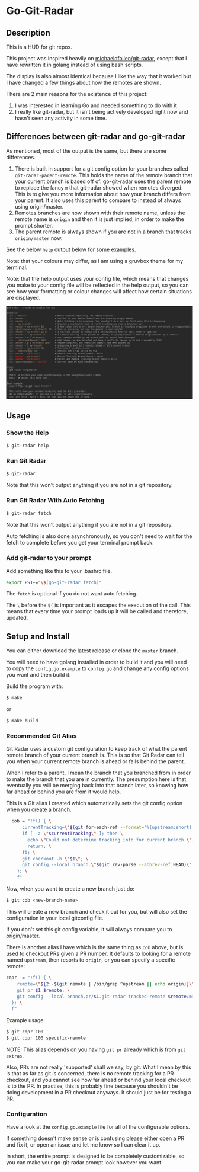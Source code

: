 # Go-Git-Radar

## Description

This is a HUD for git repos.

This project was inspired heavily on
[michaeldfallen/git-radar](https://github.com/michaeldfallen/git-radar), except
that I have rewritten it in golang instead of using bash scripts.

The display is also almost identical because I like the way that it worked but I
have changed a few things about how the remotes are shown.

There are 2 main reasons for the existence of this project:

1. I was interested in learning Go and needed something to do with it
2. I really like git-radar, but it isn't being actively developed right now and
   hasn't seen any activity in some time.

## Differences between git-radar and go-git-radar

As mentioned, most of the output is the same, but there are some differences.

1. There is built in support for a git config option for your branches called
   `git-radar-parent-remote`. This holds the name of the remote branch that your
   current branch is based off of. go-git-radar uses the parent remote to
   replace the fancy `m` that git-radar showed when remotes diverged. This is to
   give you more information about how your branch differs from your parent. It
   also uses this parent to compare to instead of always using origin/master.
2. Remotes branches are now shown with their remote name, unless the remote name
   is `origin` and then it is just implied, in order to make the prompt shorter.
3. The parent remote is always shown if you are not in a branch that tracks
   `origin/master` now.

See the below `help` output below for some examples.

Note: that your colours may differ, as I am using a gruvbox theme for my
terminal.

Note: that the help output uses your config file, which means that changes you
make to your config file will be reflected in the help output, so you can see
how your formatting or colour changes will affect how certain situations are
displayed.

![](images/help.png)

## Usage

### Show the Help

```bash
$ git-radar help
```

### Run Git Radar

```bash
$ git-radar
```

Note that this won't output anything if you are not in a git repository.

### Run Git Radar With Auto Fetching

```bash
$ git-radar fetch
```

Note that this won't output anything if you are not in a git repository.

Auto fetching is also done asynchronously, so you don't need to wait for the
fetch to complete before you get your terminal prompt back.

### Add git-radar to your prompt

Add something like this to your .bashrc file.

```bash
export PS1+="\$(go-git-radar fetch)"
```

The `fetch` is optional if you do not want auto fetching.

The `\` before the `$(` is important as it escapes the execution of the call.
This means that every time your prompt loads up it will be called and therefore,
updated.

## Setup and Install

You can either download the latest release or clone the `master` branch.

You will need to have golang installed in order to build it and you will need to
copy the `config.go.example` to `config.go` and change any config options you
want and then build it.

Build the program with:

```bash
$ make
```

or

```bash
$ make build
```

### Recommended Git Alias

Git Radar uses a custom git configuration to keep track of what the parent
remote branch of your current branch is. This is so that Git Radar can tell you
when your current remote branch is ahead or falls behind the parent.

When I refer to a parent, I mean the branch that you branched from in order to
make the branch that you are in currently. The presumption here is that
eventually you will be merging back into that branch later, so knowing how far
ahead or behind you are from it would help.

This is a Git alias I created which automatically sets the git config option
when you create a branch.

```bash
  cob = "!f() { \
      currentTracking=\"$(git for-each-ref --format='%(upstream:short)' \"$(git symbolic-ref -q HEAD)\")\"; \
      if [ -z \"$currentTracking\" ]; then \
        echo \"Could not determine tracking info for current branch.\"; \
        return; \
      fi; \
      git checkout -b \"$1\"; \
      git config --local branch.\"$(git rev-parse --abbrev-ref HEAD)\".git-radar-parent-remote \"$currentTracking\"; \
    }; \
    f"
```

Now, when you want to create a new branch just do:

```bash
$ git cob <new-branch-name>
```

This will create a new branch and check it out for you, but will also set the
configuration in your local gitconfig file.

If you don't set this git config variable, it will always compare you to
origin/master.

There is another alias I have which is the same thing as `cob` above, but is
used to checkout PRs given a PR number. It defaults to looking for a remote
named `upstream`, then resorts to `origin`, or you can specify a specific
remote:

```bash
copr  = "!f() { \
    remote=\"${2:-$(git remote | /bin/grep ^upstream || echo origin)}\"; \
    git pr $1 $remote; \
    git config --local branch.pr/$1.git-radar-tracked-remote $remote/master; \
  }; \
  f"
```

Example usage:

```bash
$ git copr 100
$ git copr 100 specific-remote
```

NOTE: This alias depends on you having `git pr` already which is from
`git extras`.

Also, PRs are not really 'supported' shall we say, by git. What I mean by this
is that as far as git is concerned, there is no remote tracking for a PR
checkout, and you cannot see how far ahead or behind your local checkout is to
the PR. In practise, this is probably fine because you shouldn't be doing
development in a PR checkout anyways. It should just be for testing a PR.

### Configuration

Have a look at the `config.go.example` file for all of the configurable options.

If something doesn't make sense or is confusing please either open a PR and fix
it, or open an issue and let me know so I can clear it up.

In short, the entire prompt is designed to be completely customizable, so you can
make your go-git-radar prompt look however you want.
